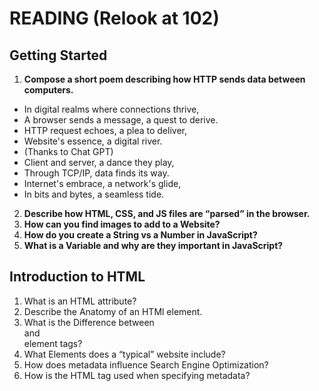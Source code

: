 # READING (Relook at 102)
## Getting Started
1. **Compose a short poem describing how HTTP sends data between computers.**
* In digital realms where connections thrive,
* A browser sends a message, a quest to derive.
* HTTP request echoes, a plea to deliver,
* Website's essence, a digital river.
* (Thanks to Chat GPT)
* Client and server, a dance they play,
* Through TCP/IP, data finds its way.
* Internet's embrace, a network's glide,
* In bits and bytes, a seamless tide.
2. **Describe how HTML, CSS, and JS files are “parsed” in the browser.**
3. **How can you find images to add to a Website?**
4. **How do you create a String vs a Number in JavaScript?**
5. **What is a Variable and why are they important in JavaScript?**
## Introduction to HTML
1. What is an HTML attribute?
2. Describe the Anatomy of an HTMl element.
3. What is the Difference between <article> and <section> element tags?
4. What Elements does a “typical” website include?
5. How does metadata influence Search Engine Optimization?
6. How is the <meta> HTML tag used when specifying metadata?
